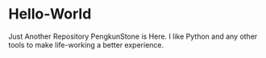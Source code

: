 # Hello-World
Just Another Repository
PengkunStone is Here.
I like Python and any other tools to make life-working a better experience.
